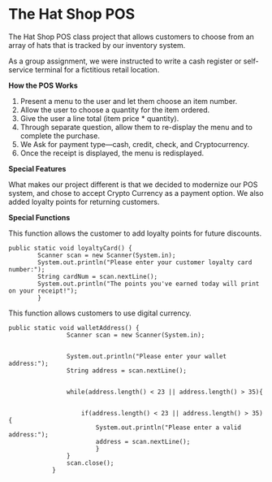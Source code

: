 # The Hat Shop POS

The Hat Shop POS class project that allows customers to choose from an array of hats that is tracked by our inventory system.  

As a group assignment, we were instructed to write a cash register or self-service terminal for a fictitious retail location. 

**How the POS Works**

1. Present a menu to the user and let them choose an item number.
2. Allow the user to choose a quantity for the item ordered.
3. Give the user a line total (item price * quantity).
4. Through separate question, allow them to re-display the menu and to complete the purchase.
5. We Ask for payment type—cash, credit, check, and Cryptocurrency. 
6. Once the receipt is displayed, the menu is redisplayed. 





**Special Features** 

What makes our project different is that we decided to modernize our POS system, and chose to accept Crypto Currency as a payment option.  We also added loyalty points for returning customers. 

**Special Functions**

This function allows the customer to add loyalty points for future discounts. 

```
public static void loyaltyCard() {
		Scanner scan = new Scanner(System.in);
		System.out.println("Please enter your customer loyalty card number:");
		String cardNum = scan.nextLine();
		System.out.println("The points you've earned today will print on your receipt!");
		}
```

This function allows customers to use digital currency.

```
public static void walletAddress() {
				Scanner scan = new Scanner(System.in);
				
				
				System.out.println("Please enter your wallet address:");
				String address = scan.nextLine();
				
				
				while(address.length() < 23 || address.length() > 35){
					
					
					if(address.length() < 23 || address.length() > 35) {
						System.out.println("Please enter a valid address:");
						address = scan.nextLine();
						}	
				}
				scan.close();
			}
```

